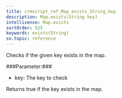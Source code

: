 ```yaml
---
title: crmscript_ref_Map_exists_String_key
description: Map.exists(String key)
intellisense: Map.exists
sortOrder: 525
keywords: exists(String)
so.topic: reference
---
```



Checks if the given key exists in the map.




###Parameter:###


 - key: The key to check


Returns true if the key exists in the map.


